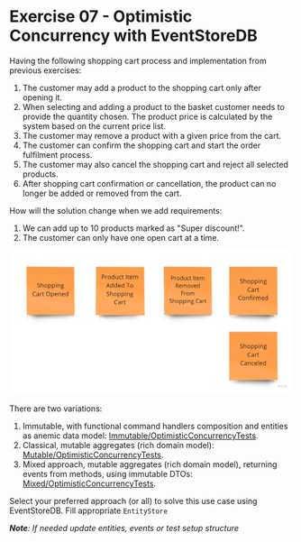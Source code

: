 # Exercise 07 - Optimistic Concurrency with EventStoreDB

Having the following shopping cart process and implementation from previous exercises:
1. The customer may add a product to the shopping cart only after opening it.
2. When selecting and adding a product to the basket customer needs to provide the quantity chosen. The product price is calculated by the system based on the current price list.
3. The customer may remove a product with a given price from the cart.
4. The customer can confirm the shopping cart and start the order fulfilment process.
5. The customer may also cancel the shopping cart and reject all selected products.
6. After shopping cart confirmation or cancellation, the product can no longer be added or removed from the cart.

How will the solution change when we add requirements:
1. We can add up to 10 products marked as "Super discount!".
2. The customer can only have one open cart at a time.

![events](./assets/events.jpg)

There are two variations:
1. Immutable, with functional command handlers composition and entities as anemic data model: [Immutable/OptimisticConcurrencyTests](./immutable/OptimisticConcurrencyTests.java).
2. Classical, mutable aggregates (rich domain model): [Mutable/OptimisticConcurrencyTests](./mutable/OptimisticConcurrencyTests.java).
3. Mixed approach, mutable aggregates (rich domain model), returning events from methods, using immutable DTOs: [Mixed/OptimisticConcurrencyTests](./mixed/OptimisticConcurrencyTests.java).

Select your preferred approach (or all) to solve this use case using EventStoreDB. Fill appropriate `EntityStore`

_**Note**: If needed update entities, events or test setup structure_


